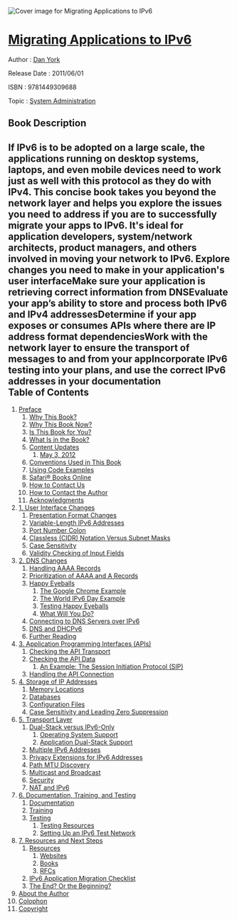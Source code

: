 ![Cover image for Migrating Applications to IPv6](https://imgdetail.ebookreading.net/cover/cover/system_admin/EB9781449309688.jpg)

[Migrating Applications to IPv6](https://ebookreading.net/view/book/Migrating+Applications+to+IPv6-EB9781449309688_1.html "Migrating Applications to IPv6")
====================================================================================================================

Author : [Dan York](https://ebookreading.net/search/author/Dan+York)

Release Date : 2011/06/01

ISBN : 9781449309688

Topic : [System Administration](https://ebookreading.net/search/category/system-administration)

Book Description
-----------------

If IPv6 is to be adopted on a large scale, the applications running on desktop systems, laptops, and even mobile devices need to work just as well with this protocol as they do with IPv4. This concise book takes you beyond the network layer and helps you explore the issues you need to address if you are to successfully migrate your apps to IPv6. It's ideal for application developers, system/network architects, product managers, and others involved in moving your network to IPv6.
Explore changes you need to make in your application's user interfaceMake sure your application is retrieving correct information from DNSEvaluate your app’s ability to store and process both IPv6 and IPv4 addressesDetermine if your app exposes or consumes APIs where there are IP address format dependenciesWork with the network layer to ensure the transport of messages to and from your appIncorporate IPv6 testing into your plans, and use the correct IPv6 addresses in your documentation              
Table of Contents
-----------------

1. [Preface](https://ebookreading.net/view/book/Migrating+Applications+to+IPv6-EB9781449309688_3.html)
    1. [Why This Book?](https://ebookreading.net/view/book/Migrating+Applications+to+IPv6-EB9781449309688_3.html#I_sect1_d1e135)
    1. [Why This Book Now?](https://ebookreading.net/view/book/Migrating+Applications+to+IPv6-EB9781449309688_3.html#why_this_book_now)
    1. [Is This Book for You?](https://ebookreading.net/view/book/Migrating+Applications+to+IPv6-EB9781449309688_3.html#I_sect1_d1e176)
    1. [What Is in the Book?](https://ebookreading.net/view/book/Migrating+Applications+to+IPv6-EB9781449309688_3.html#I_sect1_d1e193)
    1. [Content Updates](https://ebookreading.net/view/book/Migrating+Applications+to+IPv6-EB9781449309688_3.html#I_sect1_d1e290)
        1. [May 3, 2012](https://ebookreading.net/view/book/Migrating+Applications+to+IPv6-EB9781449309688_3.html#id253170)
    1. [Conventions Used in This Book](https://ebookreading.net/view/book/Migrating+Applications+to+IPv6-EB9781449309688_3.html#I_sect1_d1e222)
    1. [Using Code Examples](https://ebookreading.net/view/book/Migrating+Applications+to+IPv6-EB9781449309688_3.html#I_sect1_d1e261)
    1. [Safari® Books Online](https://ebookreading.net/view/book/Migrating+Applications+to+IPv6-EB9781449309688_3.html#I_sect1_d1e276)
    1. [How to Contact Us](https://ebookreading.net/view/book/Migrating+Applications+to+IPv6-EB9781449309688_3.html#contactoreilly)
    1. [How to Contact the Author](https://ebookreading.net/view/book/Migrating+Applications+to+IPv6-EB9781449309688_3.html#contactauthor)
    1. [Acknowledgments](https://ebookreading.net/view/book/Migrating+Applications+to+IPv6-EB9781449309688_3.html#I_sect1_d1e359)
1. [1. User Interface Changes](https://ebookreading.net/view/book/Migrating+Applications+to+IPv6-EB9781449309688_4.html)
    1. [Presentation Format Changes](https://ebookreading.net/view/book/Migrating+Applications+to+IPv6-EB9781449309688_4.html#I_sect11_d1e409)
    1. [Variable-Length IPv6 Addresses](https://ebookreading.net/view/book/Migrating+Applications+to+IPv6-EB9781449309688_4.html#I_sect11_d1e445)
    1. [Port Number Colon](https://ebookreading.net/view/book/Migrating+Applications+to+IPv6-EB9781449309688_4.html#I_sect11_d1e488)
    1. [Classless (CIDR) Notation Versus Subnet Masks](https://ebookreading.net/view/book/Migrating+Applications+to+IPv6-EB9781449309688_4.html#I_sect11_d1e555)
    1. [Case Sensitivity](https://ebookreading.net/view/book/Migrating+Applications+to+IPv6-EB9781449309688_4.html#I_sect11_d1e632)
    1. [Validity Checking of Input Fields](https://ebookreading.net/view/book/Migrating+Applications+to+IPv6-EB9781449309688_4.html#I_sect11_d1e670)
1. [2. DNS Changes](https://ebookreading.net/view/book/Migrating+Applications+to+IPv6-EB9781449309688_5.html)
    1. [Handling AAAA Records](https://ebookreading.net/view/book/Migrating+Applications+to+IPv6-EB9781449309688_5.html#I_sect12_d1e748)
    1. [Prioritization of AAAA and A Records](https://ebookreading.net/view/book/Migrating+Applications+to+IPv6-EB9781449309688_5.html#I_sect12_d1e813)
    1. [Happy Eyeballs](https://ebookreading.net/view/book/Migrating+Applications+to+IPv6-EB9781449309688_5.html#I_sect12_d1e868)
        1. [The Google Chrome Example](https://ebookreading.net/view/book/Migrating+Applications+to+IPv6-EB9781449309688_5.html#id240115)
        1. [The World IPv6 Day Example](https://ebookreading.net/view/book/Migrating+Applications+to+IPv6-EB9781449309688_5.html#id240084)
        1. [Testing Happy Eyeballs](https://ebookreading.net/view/book/Migrating+Applications+to+IPv6-EB9781449309688_5.html#id240131)
        1. [What Will You Do?](https://ebookreading.net/view/book/Migrating+Applications+to+IPv6-EB9781449309688_5.html#id240250)
    1. [Connecting to DNS Servers over IPv6](https://ebookreading.net/view/book/Migrating+Applications+to+IPv6-EB9781449309688_5.html#connecting_to_dns_i)
    1. [DNS and DHCPv6](https://ebookreading.net/view/book/Migrating+Applications+to+IPv6-EB9781449309688_5.html#dns_dhcpv6)
    1. [Further Reading](https://ebookreading.net/view/book/Migrating+Applications+to+IPv6-EB9781449309688_5.html#I_sect12_d1e1232)
1. [3. Application Programming Interfaces (APIs)](https://ebookreading.net/view/book/Migrating+Applications+to+IPv6-EB9781449309688_6.html)
    1. [Checking the API Transport](https://ebookreading.net/view/book/Migrating+Applications+to+IPv6-EB9781449309688_6.html#I_sect13_d1e980)
    1. [Checking the API Data](https://ebookreading.net/view/book/Migrating+Applications+to+IPv6-EB9781449309688_6.html#I_sect13_d1e1038)
        1. [An Example: The Session Initiation Protocol (SIP)](https://ebookreading.net/view/book/Migrating+Applications+to+IPv6-EB9781449309688_6.html#id252800)
    1. [Handling the API Connection](https://ebookreading.net/view/book/Migrating+Applications+to+IPv6-EB9781449309688_6.html#I_sect13_d1e1109)
1. [4. Storage of IP Addresses](https://ebookreading.net/view/book/Migrating+Applications+to+IPv6-EB9781449309688_7.html)
    1. [Memory Locations](https://ebookreading.net/view/book/Migrating+Applications+to+IPv6-EB9781449309688_7.html#I_sect14_d1e1129)
    1. [Databases](https://ebookreading.net/view/book/Migrating+Applications+to+IPv6-EB9781449309688_7.html#I_sect14_d1e1141)
    1. [Configuration Files](https://ebookreading.net/view/book/Migrating+Applications+to+IPv6-EB9781449309688_7.html#I_sect14_d1e1161)
    1. [Case Sensitivity and Leading Zero Suppression](https://ebookreading.net/view/book/Migrating+Applications+to+IPv6-EB9781449309688_7.html#I_sect14_d1e1258)
1. [5. Transport Layer](https://ebookreading.net/view/book/Migrating+Applications+to+IPv6-EB9781449309688_8.html)
    1. [Dual-Stack versus IPv6-Only](https://ebookreading.net/view/book/Migrating+Applications+to+IPv6-EB9781449309688_8.html#I_sect15_d1e1318)
        1. [Operating System Support](https://ebookreading.net/view/book/Migrating+Applications+to+IPv6-EB9781449309688_8.html#id255500)
        1. [Application Dual-Stack Support](https://ebookreading.net/view/book/Migrating+Applications+to+IPv6-EB9781449309688_8.html#id255487)
    1. [Multiple IPv6 Addresses](https://ebookreading.net/view/book/Migrating+Applications+to+IPv6-EB9781449309688_8.html#I_sect15_d1e1370)
    1. [Privacy Extensions for IPv6 Addresses](https://ebookreading.net/view/book/Migrating+Applications+to+IPv6-EB9781449309688_8.html#I_sect15_d1e1393)
    1. [Path MTU Discovery](https://ebookreading.net/view/book/Migrating+Applications+to+IPv6-EB9781449309688_8.html#I_sect15_d1e1474)
    1. [Multicast and Broadcast](https://ebookreading.net/view/book/Migrating+Applications+to+IPv6-EB9781449309688_8.html#I_sect15_d1e1502)
    1. [Security](https://ebookreading.net/view/book/Migrating+Applications+to+IPv6-EB9781449309688_8.html#I_sect15_d1e1517)
    1. [NAT and IPv6](https://ebookreading.net/view/book/Migrating+Applications+to+IPv6-EB9781449309688_8.html#I_sect15_d1e1559)
1. [6. Documentation, Training, and Testing](https://ebookreading.net/view/book/Migrating+Applications+to+IPv6-EB9781449309688_9.html)
    1. [Documentation](https://ebookreading.net/view/book/Migrating+Applications+to+IPv6-EB9781449309688_9.html#I_sect16_d1e1661)
    1. [Training](https://ebookreading.net/view/book/Migrating+Applications+to+IPv6-EB9781449309688_9.html#I_sect16_d1e1833)
    1. [Testing](https://ebookreading.net/view/book/Migrating+Applications+to+IPv6-EB9781449309688_9.html#I_sect16_d1e1847)
        1. [Testing Resources](https://ebookreading.net/view/book/Migrating+Applications+to+IPv6-EB9781449309688_9.html#testing_resources)
        1. [Setting Up an IPv6 Test Network](https://ebookreading.net/view/book/Migrating+Applications+to+IPv6-EB9781449309688_9.html#id253873)
1. [7. Resources and Next Steps](https://ebookreading.net/view/book/Migrating+Applications+to+IPv6-EB9781449309688_10.html)
    1. [Resources](https://ebookreading.net/view/book/Migrating+Applications+to+IPv6-EB9781449309688_10.html#I_sect17_d1e1864)
        1. [Websites](https://ebookreading.net/view/book/Migrating+Applications+to+IPv6-EB9781449309688_10.html#id508112)
        1. [Books](https://ebookreading.net/view/book/Migrating+Applications+to+IPv6-EB9781449309688_10.html#id508207)
        1. [RFCs](https://ebookreading.net/view/book/Migrating+Applications+to+IPv6-EB9781449309688_10.html#rfcs)
    1. [IPv6 Application Migration Checklist](https://ebookreading.net/view/book/Migrating+Applications+to+IPv6-EB9781449309688_10.html#I_sect17_d1e1930)
    1. [The End? Or the Beginning?](https://ebookreading.net/view/book/Migrating+Applications+to+IPv6-EB9781449309688_10.html#I_sect17_d1e2013)
1. [About the Author](https://ebookreading.net/view/book/Migrating+Applications+to+IPv6-EB9781449309688_11.html)
1. [Colophon](https://ebookreading.net/view/book/Migrating+Applications+to+IPv6-EB9781449309688_12.html)
1. [Copyright](https://ebookreading.net/view/book/Migrating+Applications+to+IPv6-EB9781449309688_13.html)
